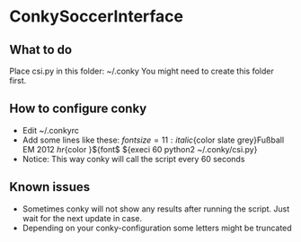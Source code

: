 ConkySoccerInterface
===================

What to do
----------
Place csi.py in this folder: ~/.conky 
You might need to create this folder first.

How to configure conky
----------------------
 * Edit ~/.conkyrc
 * Add some lines like these:
    ${font size=11:italic}${color slate grey}Fußball EM 2012 ${hr}${color }${font$
    ${execi 60 python2 ~/.conky/csi.py}
 * Notice: This way conky will call the script every 60 seconds

Known issues
------------
 * Sometimes conky will not show any results after running the script. Just wait for the next update in case.
 * Depending on your conky-configuration some letters might be truncated
